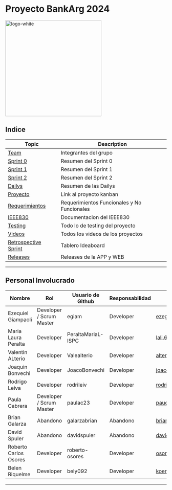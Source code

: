 # Proyecto BankArg 2024
 
 <img src="https://i.ibb.co/LN7NcnR/logo-white.png" alt="logo-white" border="0" Width="300" Height="300" >
 
 ## Indice
 
 |Topic|Description|
 |---|---|
 |[Team](https://github.com/ISPC-BankArg-2024/.github/wiki/01-Team)|Integrantes del grupo|
 |[Sprint 0](https://github.com/ISPC-BankArg-2024/.github/wiki/02-Sprint-0)|Resumen del Sprint 0|
 |[Sprint 1](https://github.com/ISPC-BankArg-2024/.github/wiki/03-Sprint-1)|Resumen del Sprint 1|
 |[Sprint 2](https://github.com/ISPC-BankArg-2024/.github/wiki/04-Sprint-2)|Resumen del Sprint 2|
 |[Dailys](https://github.com/ISPC-BankArg-2024/.github/wiki/05-Dailys)|Resumen de las Dailys|
 |[Proyecto](https://github.com/ISPC-BankArg-2024/.github/wiki/06-Proyecto)|Link al proyecto kanban|
 |[Requerimientos](https://github.com/ISPC-BankArg-2024/.github/wiki/07-Requerimientos)|Requerimientos Funcionales y No Funcionales|
 |[IEEE830](https://github.com/ISPC-BankArg-2024/.github/wiki/08-IEEE830)|Documentacion del IEEE830|
 |[Testing](https://github.com/ISPC-BankArg-2024/.github/wiki/09-Testing)|Todo lo de testing del proyecto|
 |[Videos](https://github.com/ISPC-BankArg-2024/.github/wiki/10-Videos)|Todos los videos de los proyectos|
 |[Retrospective Sprint](https://github.com/ISPC-BankArg-2024/.github/wiki/11-Retrospective-Sprint)|Tablero Ideaboard|
 |[Releases](https://github.com/ISPC-BankArg-2024/.github/wiki/12-Releases)|Releases de la APP y WEB|

 
 ***
 
 ## Personal Involucrado
 
 | Nombre              | Rol        | Usuario de Github | Responsabilidad | Información de contacto          |
 |---------------------|------------|-------------------|-----------------|---------------------------------|
 | Ezequiel Giampaoli  | Developer / Scrum Master  | egiam             | Developer       | ezegiampaoli@gmail.com          |
 | Maria Laura Peralta | Developer  | PeraltaMariaL-ISPC| Developer       | lali.635@gmail.com              |
 | Valentin ALterio    | Developer  | Valealterio       | Developer       | alteriovalentin01@gmail.com     |
 | Joaquin Bonvechi    | Developer  | JoacoBonvechi     | Developer       | joacobonvechi2272002@gmail.com  |
 | Rodrigo Leiva       | Developer  | rodrileiv         | Developer       | rodrigoleiva1995@hotmail.com   |
 | Paula Cabrera       | Developer / Scrum Master  | paulac23          | Developer       | paucabrera95@gmail.com         |
 | Brian Galarza       | Abandono | galarzabrian      | Abandono | briangalarza71@gmail.com       |
 | David Spuler        | Abandono | davidspuler       | Abandono | davidspuler68@gmail.com        |
 | Roberto Carlos Osores | Developer | roberto-osores   | Developer       | osoresroberto@gmail.com        |
 | Belen Riquelme      | Developer  | bely092           | Developer       | koen.lion92@gmail.com          |

 
 ***
